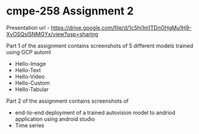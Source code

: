# cmpe-258 Assignment 2

Presentation url - https://drive.google.com/file/d/1c5hj1m1TDnOHgMu1H9-XvOSQslSNMGYx/view?usp=sharing

Part 1 of the assignment contains screenshots of 5 different models trained using GCP automl
* Hello-Image
* Hello-Text
* Hello-Video
* Hello-Custom 
* Hello-Tabular

Part 2 of the assignment contains screenshots of 
* end-to-end deployment of a trained autovision model to andriod application using android studio
* Time series 
